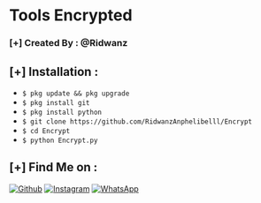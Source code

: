 # Tools Encrypted
### [+] Created By : @Ridwanz


## [+] Installation :

* ```$ pkg update && pkg upgrade```
* ```$ pkg install git```
* ```$ pkg install python```
* ```$ git clone https://github.com/RidwanzAnphelibelll/Encrypt```
* ```$ cd Encrypt```
* ```$ python Encrypt.py```


## [+] Find Me on :

[![Github](https://img.shields.io/badge/Github-RidwanzAnphelibelll-green?style=for-the-badge&logo=github)](https://github.com/RidwanzAnphelibelll)
[![Instagram](https://img.shields.io/badge/Instagram-%40ridwanz_sptra-red?style=for-the-badge&logo=instagram)](https://www.instagram.com/ridwanz_sptra)
[![WhatsApp](https://img.shields.io/badge/WhatsApp-blue?style=for-the-badge&logo=whatsapp)](https://wa.me/+6285225416745)

